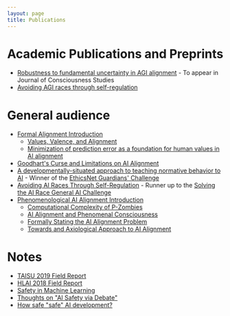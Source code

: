 ```yaml
---
layout: page
title: Publications
---
```


# Academic Publications and Preprints

- [Robustness to fundamental uncertainty in AGI alignment](https://arxiv.org/abs/1807.09836) - To appear in Journal of Consciousness Studies
- [Avoiding AGI races through self-regulation](https://www.preprints.org/manuscript/201810.0030/v2)

# General audience

- [Formal Alignment Introduction](https://www.lesswrong.com/s/sv2CwqTCso8wDdmmi)
  - [Values, Valence, and Alignment](https://www.lesswrong.com/posts/ALvnz3DrjHwmLG29F/values-valence-and-alignment)
  - [Minimization of prediction error as a foundation for human values in AI alignment](https://www.lesswrong.com/posts/Cu7yv4eM6dCeA67Af/minimization-of-prediction-error-as-a-foundation-for-human)
- [Goodhart's Curse and Limitations on AI Alignment](https://www.lesswrong.com/posts/NqQxTn5MKEYhSnbuB/goodhart-s-curse-and-limitations-on-ai-alignment)
- [A developmentally-situated approach to teaching normative behavior to AI](https://www.lesswrong.com/posts/uEAvtbtEBdsQJMdh8/a-developmentally-situated-approach-to-teaching-normative) - Winner of the [EthicsNet Guardians' Challenge](https://www.herox.com/EthicsNet/community)
- [Avoiding AI Races Through Self-Regulation](https://mapandterritory.org/avoiding-ai-races-through-self-regulation-1b815fca6b06) - Runner up to the [Solving the AI Race General AI Challenge](https://medium.com/goodai-news/solving-the-ai-race-finalists-15-000-of-prizes-5f57d1f6a45f)
- [Phenomenological AI Alignment Introduction](https://www.lesswrong.com/s/CRvxidrCkp7YE7gSK)
  - [Computational Complexity of P-Zombies](https://mapandterritory.org/computational-complexity-of-p-zombies-fc56909af96f)
  - [AI Alignment and Phenomenal Consciousness](https://mapandterritory.org/ai-alignment-and-phenomenal-consciousness-2ca23de6aebd)
  - [Formally Stating the AI Alignment Problem](https://mapandterritory.org/formally-stating-the-ai-alignment-problem-fe7a6e3e5991)
  - [Towards and Axiological Approach to AI Alignment](https://mapandterritory.org/towards-an-axiological-approach-to-ai-alignment-4993d044d1b8)

# Notes

- [TAISU 2019 Field Report](https://www.lesswrong.com/posts/MmX2ZqET2QDYpSMDp/taisu-2019-field-report)
- [HLAI 2018 Field Report](https://www.lesswrong.com/posts/axsizR4vEX8qtuLpR/hlai-2018-field-report)
- [Safety in Machine Learning](https://www.lesswrong.com/posts/3iP8P57mNpHBFfYkd/safety-in-machine-learning)
- [Thoughts on "AI Safety via Debate"](https://www.lesswrong.com/posts/WRy6KNnxwQHc5Ktjc/thoughts-on-ai-safety-via-debate)
- [How safe "safe" AI development?](https://www.lesswrong.com/posts/JDZsoykx3KBp8ptEi/how-safe-safe-ai-development)
